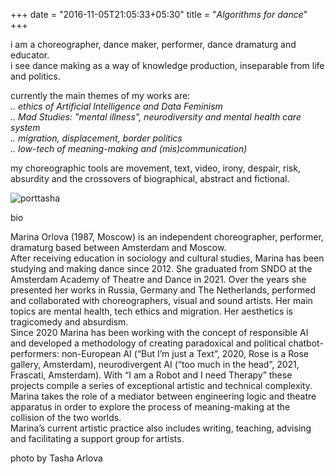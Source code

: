 +++
date = "2016-11-05T21:05:33+05:30"
title = "_Algorithms for dance_"
+++

i am a choreographer, dance maker, performer, dance dramaturg and educator.   
i see dance making as a way of knowledge production, inseparable from life and politics.  

currently the main themes of my works are:  
_.. ethics of Artificial Intelligence and Data Feminism_  
_.. Mad Studies: "mental illness", neurodiversity and mental health care system_  
_.. migration, displacement, border politics_  
_.. low-tech of meaning-making and (mis)communication)_  
  
   
my choreographic tools are movement, text, video, irony, despair, risk, absurdity and the crossovers of biographical, abstract and fictional.  
     
![porttasha][1]

bio  
  
Marina Orlova (1987, Moscow) is an independent choreographer, performer, dramaturg based between Amsterdam and Moscow.  
After receiving education in sociology and cultural studies, Marina has been studying and making dance since 2012. She graduated from SNDO at the Amsterdam Academy of Theatre and Dance in 2021. Over the years she presented her works in Russia, Germany and The Netherlands, performed and collaborated with choreographers, visual and sound artists. Her main  topics are mental health, tech ethics and migration. Her aesthetics is tragicomedy and absurdism.  
Since 2020 Marina has been working with the concept of responsible AI and developed a methodology of creating paradoxical and political chatbot-performers: non-European AI (“But I’m just a Text”, 2020, Rose is a Rose gallery, Amsterdam), neurodivergent AI (“too much in the head”, 2021, Frascati, Amsterdam). With “I am a Robot and I need Therapy” these projects compile a series of exceptional artistic and technical complexity. Marina takes the role of a mediator between engineering logic and theatre apparatus in order to explore the process of meaning-making at the collision of the two worlds.  
Marina’s current artistic practice also includes writing, teaching, advising and facilitating a support group for artists.   
  
  
  



photo by Tasha Arlova

[1]: /img/portfolio/porttasha.jpg

